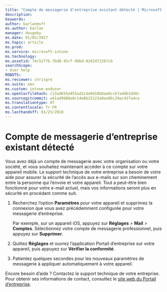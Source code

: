 ```yaml
---
title: "Compte de messagerie d’entreprise existant détecté | Microsoft Docs"
description: 
keywords: 
author: barlanmsft
ms.author: barlan
manager: dougeby
ms.date: 01/03/2017
ms.topic: article
ms.prod: 
ms.service: microsoft-intune
ms.technology: 
ms.assetid: 74c51f7b-7bd8-45cf-99bd-02d1972267cb
searchScope:
- User help
ROBOTS: 
ms.reviewer: chrisgre
ms.suite: ems
ms.custom: intune-enduser
ms.openlocfilehash: c13ad655e455ad2c4e8d18b8ae0ccb7a40b1d40c
ms.sourcegitcommit: a41ad9988a8c14e6b15123a9ea9bc29ac437a4ce
ms.translationtype: HT
ms.contentlocale: fr-FR
ms.lasthandoff: 01/25/2018
---
```

# <a name="an-existing-company-email-account-was-found"></a>Compte de messagerie d’entreprise existant détecté

Vous avez déjà un compte de messagerie avec votre organisation ou votre société, et vous souhaitez maintenant accéder à ce compte sur votre appareil mobile. Le support technique de votre entreprise a besoin de votre aide pour assurer la sécurité de l’accès aux e-mails sur son cheminement entre la personne qui l’envoie et votre appareil. Tout a peut-être bien fonctionné pour votre e-mail actuel, mais vos informations seront plus en sécurité en procédant comme suit.

1.  Recherchez l’option **Paramètres** pour votre appareil et supprimez la connexion que vous avez précédemment configurée pour votre messagerie d’entreprise.

    Par exemple, sur un appareil iOS, appuyez sur **Réglages** > **Mail** > **Comptes**. Sélectionnez votre compte de messagerie professionnel, puis appuyez sur **Supprimer**.

2.  Quittez **Réglages** et ouvrez l’application Portail d’entreprise sur votre appareil, puis appuyez sur **Vérifier la conformité**.

3.  Patientez quelques secondes pour les nouveaux paramètres de messagerie à appliquer automatiquement à votre appareil.

Encore besoin d’aide ? Contactez le support technique de votre entreprise. Pour obtenir ses informations de contact, consultez le [site web du Portail d’entreprise](https://portal.manage.microsoft.com#HelpDeskDialog).
